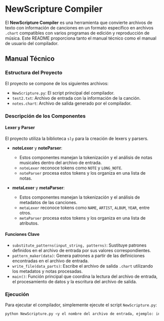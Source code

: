 # NewScripture Compiler

El **NewScripture Compiler** es una herramienta que convierte archivos de texto con información de canciones en un formato específico en archivos `.chart` compatibles con varios programas de edición y reproducción de música. Este README proporciona tanto el manual técnico como el manual de usuario del compilador.

## Manual Técnico

### Estructura del Proyecto

El proyecto se compone de los siguientes archivos:
- `NewScripture.py`: El script principal del compilador.
- `test2.txt`: Archivo de entrada con la información de la canción.
- `notes.chart`: Archivo de salida generado por el compilador.

### Descripción de los Componentes

#### Lexer y Parser
El proyecto utiliza la biblioteca `sly` para la creación de lexers y parsers.

- **noteLexer** y **noteParser**:
  - Estos componentes manejan la tokenización y el análisis de notas musicales dentro del archivo de entrada.
  - `noteLexer` reconoce tokens como `NOTE` y `LONG_NOTE`.
  - `noteParser` procesa estos tokens y los organiza en una lista de notas.

- **metaLexer** y **metaParser**:
  - Estos componentes manejan la tokenización y el análisis de metadatos de las canciones.
  - `metaLexer` reconoce tokens como `NAME`, `ARTIST`, `ALBUM`, `YEAR`, entre otros.
  - `metaParser` procesa estos tokens y los organiza en una lista de atributos.

#### Funciones Clave

- `substitute_patterns(input_string, patterns)`: Sustituye patrones definidos en el archivo de entrada por sus valores correspondientes.
- `pattern_maker(data)`: Genera patrones a partir de las definiciones encontradas en el archivo de entrada.
- `write_file(data_parts)`: Escribe el archivo de salida `.chart` utilizando los metadatos y notas procesadas.
- `main()`: Función principal que coordina la lectura del archivo de entrada, el procesamiento de datos y la escritura del archivo de salida.

### Ejecución

Para ejecutar el compilador, simplemente ejecute el script `NewScripture.py`:
```sh
python NewScripture.py <y el nombre del archivo de entrada, ejemplo: inputSample.ns>
